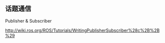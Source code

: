 ## 话题通信
Publisher & Subscriber

http://wiki.ros.org/ROS/Tutorials/WritingPublisherSubscriber%28c%2B%2B%29
